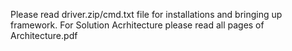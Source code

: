 Please read driver.zip/cmd.txt file for installations and bringing up framework. For Solution Acrhitecture please read all pages of Architecture.pdf
